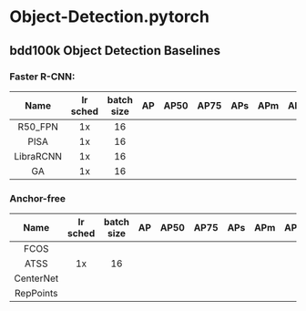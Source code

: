# Object-Detection.pytorch

## bdd100k Object Detection Baselines

### Faster R-CNN:
|  Name    | lr sched | batch size |  AP   |  AP50  |  AP75  |  APs   |  APm   |  APl   |
| :------: |:------:  |:------:|:------:|:------:|:------:|:------:|:------:|:------:|
|  R50_FPN |1x        |   16   | 
|  PISA    | 1x       |   16   | 
|  LibraRCNN| 1x      |   16   | 
|  GA      | 1x       |   16   | 


### Anchor-free
|  Name    | lr sched | batch size |  AP   |  AP50  |  AP75  |  APs   |  APm   |  APl   |
| :------: |:------:  |:------:|:------:|:------:|:------:|:------:|:------:|:------:|
| FCOS     |
| ATSS     | 1x       |   16   |
| CenterNet| 
| RepPoints|
